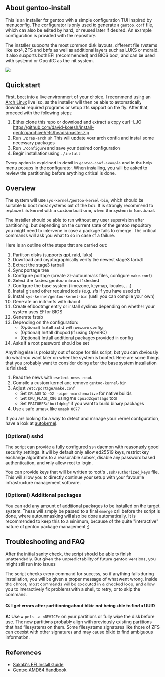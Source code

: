 ## About gentoo-install

This is an installer for gentoo with a simple configuration TUI inspired by menuconfig.
The configurator is only used to generate a `gentoo.conf` file, which can also be
edited by hand, or reused later if desired. An example configuration is provided with the repository.

The installer supports the most common disk layouts, different file systems like ext4, ZFS and btrfs as well
as additional layers such as LUKS or mdraid. It also supports both EFI (recommended) and BIOS boot,
and can be used with systemd or OpenRC as the init system.

![](contrib/screenshot_configure.png)

## Quick start

First, boot into a live environment of your choice. I recommend using an [Arch Linux](https://www.archlinux.org/download/) live iso,
as the installer will then be able to automatically download required programs or setup zfs support on the fly. After that,
proceed with the following steps:

1. Either clone this repo or download and extract a copy
curl -LJO https://github.com/david-koresh/install-gentoo/archive/refs/heads/master.zip
1. Run `./prep-arch.sh` This will update your arch config and install some necessary packages
1. Run `./configure` and save your desired configuration
1. Begin installation using `./install`

Every option is explained in detail in `gentoo.conf.example` and in the help menu popups in the configurator.
When installing, you will be asked to review the partitioning before anything critical is done.

## Overview

The system will use `sys-kernel/gentoo-kernel-bin`, which should be suitable
to boot most systems out of the box. It is strongly recommend to replace this kernel
with a custom built one, when the system is functional.

The installer should be able to run without any user supervision after partitioning, but depending
on the current state of the gentoo repository you might need to intervene in case a package fails
to emerge. The critical commands will ask you what to do in case of a failure.

Here is an outline of the steps that are carried out:

1. Partition disks (supports gpt, raid, luks)
1. Download and cryptographically verify the newest stage3 tarball
1. Extract the stage3 tarball
1. Sync portage tree
1. Configure portage (create zz-autounmask files, configure `make.conf`)
1. Select the fastest gentoo mirrors if desired
1. Configure the base system (timezone, keymap, locales, ...)
1. Install git and other required tools (e.g. zfs if you have used zfs)
1. Install `sys-kernel/gentoo-kernel-bin` (until you can compile your own)
1. Generate an initramfs with dracut
1. Create efibootmgr entry or install syslinux depending on whether your system uses EFI or BIOS
1. Generate fstab
1. Depending on the configuration:
   - (Optional) Install sshd with secure config
   - (Optional) Install dhcpcd (if using OpenRC)
   - (Optional) Install additional packages provided in config
1. Asks if a root password should be set

Anything else is probably out of scope for this script, but you can obviously do
what you want later on when the system is booted. Here are some things that you probably
want to consider doing after the base system installation is finished:

1. Read the news with `eselect news read`.
2. Compile a custom kernel and remove `gentoo-kernel-bin`
3. Adjust `/etc/portage/make.conf`
   - Set `CFLAGS` to `-O2 -pipe -march=native` for native builds
   - Set `CPU_FLAGS_X86` using the `cpuid2cpuflags` tool
   - Set `FEATURES="buildpkg"` if you want to build binary packages
4. Use a safe umask like `umask 0077`

If you are looking for a way to detect and manage your kernel configuration, have a look at [autokernel](https://github.com/oddlama/autokernel).

### (Optional) sshd

The script can provide a fully configured ssh daemon with reasonably good security settings.
It will by default only allow ed25519 keys, restrict key exchange
algorithms to a reasonable subset, disable any password based authentication,
and only allow root to login.

You can provide keys that will be written to root's `.ssh/authorized_keys` file. This will allow
you to directly continue your setup with your favourite infrastructure management software.

### (Optional) Additional packages

You can add any amount of additional packages to be installed on the target system.
These will simply be passed to a final `emerge` call before the script is done,
where autounmasking will also be done automatically. It is recommended to keep
this to a minimum, because of the quite "interactive" nature of gentoo package management ;)

## Troubleshooting and FAQ

After the initial sanity check, the script should be able to finish unattendedly.
But given the unpredictability of future gentoo versions, you might still run into issues

The script checks every command for success, so if anything fails during installation,
you will be given a proper message of what went wrong. Inside the chroot,
most commands will be executed in a checked loop, and allow you to interactively
fix problems with a shell, to retry, or to skip the command.

#### Q: I get errors after partitioning about blkid not being able to find a UUID

**A:** Use `wipefs -a <DEVICE>` on your partitions or fully wipe the disk before use.
The new partitions probably align with previously existing partitions that had
filesystems on them. Some filesystems signatures like those of ZFS can coexist with
other signatures and may cause blkid to find ambiguous information.

## References

* [Sakaki's EFI Install Guide](https://wiki.gentoo.org/wiki/Sakaki%27s_EFI_Install_Guide)
* [Gentoo AMD64 Handbook](https://wiki.gentoo.org/wiki/Handbook:AMD64)
